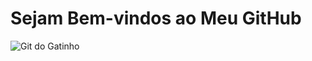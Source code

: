<!-- 

# heliochagas

*italico*
**Negrito**
___Hélio___

[Texto da imagem](https://pikaso.cdnpk.net/public/media/tti-examples/38.jpg)

![Texto da imagem](https://pikaso.cdnpk.net/public/media/tti-examples/38.jpg)

'system.out.printl();'

> Texto de Citações

| Cabeçalho 1 | Cabeçalho 2 |
|-------------|-------------|
|Texto 1      | Texto 2     |
|

[x] Tarefa 1 <br>
[ ] Tarefa 2

Comentário --> 

# Sejam Bem-vindos ao Meu GitHub

![Git do Gatinho](https://i.gifer.com/7IjS.gif)

